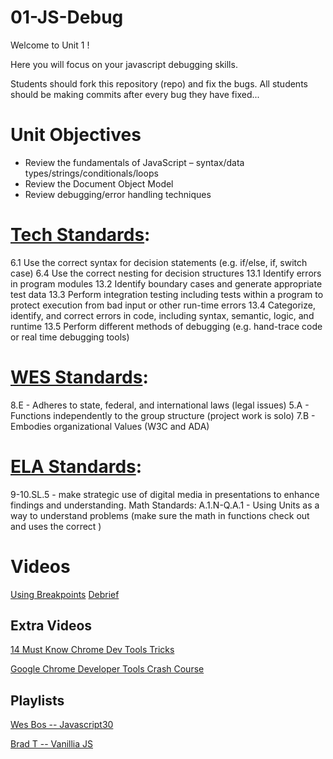# 01-JS-Debug
Welcome to Unit 1 !

Here you will focus on your javascript debugging skills.

Students should fork this repository (repo) and fix the bugs. All students should be making commits after every bug they have fixed...

# Unit Objectives
* Review the fundamentals of JavaScript – syntax/data types/strings/conditionals/loops
* Review the Document Object Model
* Review debugging/error handling techniques


# [Tech Standards](https://cms.azed.gov/home/GetDocumentFile?id=5a6b7c473217e10b806ce060):
6.1 Use the correct syntax for decision statements (e.g. if/else, if, switch case)
6.4 Use the correct nesting for decision structures
13.1 Identify errors in program modules
13.2 Identify boundary cases and generate appropriate test data
13.3 Perform integration testing including tests within a program to protect execution from bad input or other run-time errors
13.4 Categorize, identify, and correct errors in code, including syntax, semantic, logic, and runtime
13.5 Perform different methods of debugging (e.g. hand-trace code or real time debugging tools)
# [WES Standards](https://cms.azed.gov/home/GetDocumentFile?id=589b40441130c10810eaeaa3): 	
8.E - Adheres to state, federal, and international laws (legal issues)
5.A - Functions independently to the group structure (project work is solo)
7.B - Embodies organizational Values (W3C and ADA)
# [ELA Standards](https://cms.azed.gov/home/GetDocumentFile?id=585aab3aaadebe12481b8459):	
9-10.SL.5 - make strategic use of digital media in presentations to enhance findings and understanding.
Math Standards:	
A.1.N-Q.A.1 - Using Units as a way to understand problems (make sure the math in functions check out and uses the correct )


# Videos
[Using Breakpoints](https://www.youtube.com/watch?v=0DECGKu8ONc)
[Debrief](https://www.youtube.com/watch?v=yE6n-I4RMkA)

## Extra  Videos
[14 Must Know Chrome Dev Tools Tricks](https://www.youtube.com/watch?v=xkzDaKwinA8)

[Google Chrome Developer Tools Crash Course](https://www.youtube.com/watch?v=x4q86IjJFag)

## Playlists
[Wes Bos -- Javascript30](https://www.youtube.com/watch?v=VuN8qwZoego&list=PLu8EoSxDXHP6CGK4YVJhL_VWetA865GOH)

[Brad T -- Vanillia JS](https://www.youtube.com/watch?v=hdI2bqOjy3c&list=PLillGF-RfqbbnEGy3ROiLWk7JMCuSyQtX)
